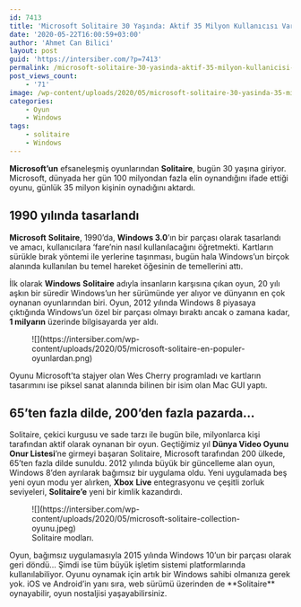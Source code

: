 ```yaml
---
id: 7413
title: 'Microsoft Solitaire 30 Yaşında: Aktif 35 Milyon Kullanıcısı Var'
date: '2020-05-22T16:00:59+03:00'
author: 'Ahmet Can Bilici'
layout: post
guid: 'https://intersiber.com/?p=7413'
permalink: /microsoft-solitaire-30-yasinda-aktif-35-milyon-kullanicisi-var/
post_views_count:
    - '71'
image: /wp-content/uploads/2020/05/microsoft-solitaire-30-yasinda-35-milyon-aktif-kullanicisi-var.png
categories:
    - Oyun
    - Windows
tags:
    - solitaire
    - Windows
---
```


**Microsoft’un** efsaneleşmiş oyunlarından **Solitaire**, bugün 30 yaşına giriyor. Microsoft, dünyada her gün 100 milyondan fazla elin oynandığını ifade ettiği oyunu, günlük 35 milyon kişinin oynadığını aktardı.

## 1990 yılında tasarlandı

**Microsoft** **Solitaire**, 1990’da, **Windows 3.0**’ın bir parçası olarak tasarlandı ve amacı, kullanıcılara ‘fare’nin nasıl kullanılacağını öğretmekti. Kartların sürükle bırak yöntemi ile yerlerine taşınması, bugün hala Windows’un birçok alanında kullanılan bu temel hareket öğesinin de temellerini attı.

İlk olarak **Windows** **Solitaire** adıyla insanların karşısına çıkan oyun, 20 yılı aşkın bir süredir Windows’un her sürümünde yer alıyor ve dünyanın en çok oynanan oyunlarından biri. Oyun, 2012 yılında Windows 8 piyasaya çıktığında Windows’un özel bir parçası olmayı bıraktı ancak o zamana kadar, **1 milyarın** üzerinde bilgisayarda yer aldı.

<figure class="wp-block-image size-large">![](https://intersiber.com/wp-content/uploads/2020/05/microsoft-solitaire-en-populer-oyunlardan.png)</figure>Oyunu Microsoft’ta stajyer olan Wes Cherry programladı ve kartların tasarımını ise piksel sanat alanında bilinen bir isim olan Mac GUI yaptı.

## 65’ten fazla dilde, 200’den fazla pazarda…

Solitaire, çekici kurgusu ve sade tarzı ile bugün bile, milyonlarca kişi tarafından aktif olarak oynanan bir oyun. Geçtiğimiz yıl **Dünya Video Oyunu Onur Listesi**’ne girmeyi başaran Solitaire, Microsoft tarafından 200 ülkede, 65’ten fazla dilde sunuldu. 2012 yılında büyük bir güncelleme alan oyun, Windows 8’den ayrılarak bağımsız bir uygulama oldu. Yeni uygulamada beş yeni oyun modu yer alırken, **Xbox** **Live** entegrasyonu ve çeşitli zorluk seviyeleri, **Solitaire’e** yeni bir kimlik kazandırdı.

<figure class="wp-block-image size-large">![](https://intersiber.com/wp-content/uploads/2020/05/microsoft-solitaire-collection-oyunu.jpeg)<figcaption>Solitaire modları.</figcaption></figure>Oyun, bağımsız uygulamasıyla 2015 yılında Windows 10’un bir parçası olarak geri döndü… Şimdi ise tüm büyük işletim sistemi platformlarında kullanılabiliyor. Oyunu oynamak için artık bir Windows sahibi olmanıza gerek yok. iOS ve Android’in yanı sıra, web sürümü üzerinden de **Solitaire** oynayabilir, oyun nostaljisi yaşayabilirsiniz.